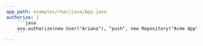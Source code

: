 ```yaml
---
app_path: examples/rbac/java/App.java
authorize: |
    ```java
    oso.authorize(new User("Ariana"), "push", new Repository("Acme App"));
    ```
---
```

